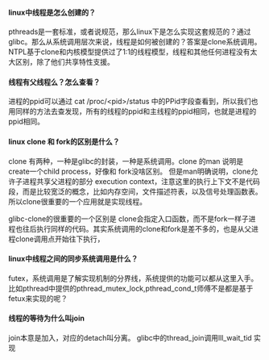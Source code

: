 #### linux中线程是怎么创建的？
pthreads是一套标准，或者说规范，那么linux下是怎么实现这套规范的？通过glibc。那么从系统调用层次来说，线程是如何被创建的？答案是clone系统调用。NTPL基于clone和内核模型提供过了1:1的线程模型，线程和其他任何进程没有太大区别，除了他们共享特性支援。

#### 线程有父线程么？怎么查看？
进程的ppid可以通过 cat /proc/\<pid\>/status 中的PPid字段查看到，所以我们也用同样的方法去查发现，所有的线程的ppid和主线程的ppid相同，也就是进程的ppid相同。

#### linux clone 和 fork的区别是什么？
clone 有两种，一种是glibc的封装，一种是系统调用。clone 的man 说明是create一个child process，好像和 fork没啥区别。
但是man明确说明，clone允许子进程共享父进程的部分 execution context，注意这里的执行上下文不是代码段，而是比较宽泛的概念，比如内存空间，文件描述符表，以及信号处理函数表。所以clone很重要的一个应用就是实现线程。
  
glibc-clone的很重要的一个区别是 clone会指定入口函数，而不是fork一样子进程也往后执行同样的代码。其实系统调用的clone和fork是差不多的，也是从父进程clone调用点开始往下执行，

#### linux中线程之间的同步系统调用是什么？
futex，系统调用是了解实现机制的分界线，系统提供的功能可以都从这里入手。比如pthread中提供的pthread_mutex_lock,pthread_cond_t师傅不是都是基于fetux来实现的呢？

#### 线程的等待为什么叫join

join本意是加入，对应的detach叫分离。
glibc中的thread_join调用lll_wait_tid 实现
